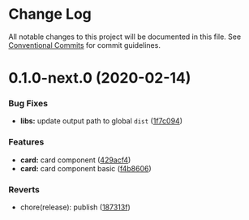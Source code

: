 # Change Log

All notable changes to this project will be documented in this file.
See [Conventional Commits](https://conventionalcommits.org) for commit guidelines.

# 0.1.0-next.0 (2020-02-14)


### Bug Fixes

* **libs:** update output path to global `dist` ([1f7c094](https://github.com/spryker/zed-gui/commit/1f7c0945c27d26f90df8be382b926cb861ef79a0))


### Features

* **card:** card component ([429acf4](https://github.com/spryker/zed-gui/commit/429acf4794581eb8f194b19a4c376fbc0ccdf7b5))
* **card:** card component basic ([f4b8606](https://github.com/spryker/zed-gui/commit/f4b8606caa40f61313f481566d62161461c07bba))


### Reverts

* chore(release): publish ([187313f](https://github.com/spryker/zed-gui/commit/187313f70876d8cdf796b300635df5c9af30e842))
